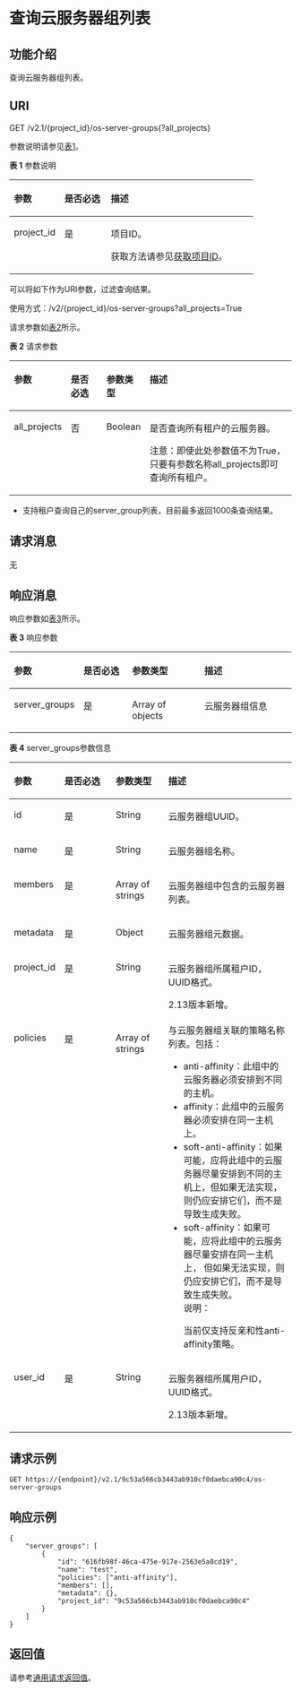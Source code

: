 # 查询云服务器组列表<a name="ZH-CN_TOPIC_0065817721"></a>

## 功能介绍<a name="zh-cn_topic_0057973158_section14574577"></a>

查询云服务器组列表。

## URI<a name="zh-cn_topic_0057973158_section64062336"></a>

GET /v2.1/\{project\_id\}/os-server-groups\{?all\_projects\}

参数说明请参见[表1](#zh-cn_topic_0057973158_zh-cn_topic_0020212650_table62669527)。

**表 1**  参数说明

<a name="zh-cn_topic_0057973158_zh-cn_topic_0020212650_table62669527"></a>
<table><thead align="left"><tr id="zh-cn_topic_0057973158_zh-cn_topic_0020212650_row33894570"><th class="cellrowborder" valign="top" width="20.74%" id="mcps1.2.4.1.1"><p id="p5187119"><a name="p5187119"></a><a name="p5187119"></a>参数</p>
</th>
<th class="cellrowborder" valign="top" width="19.05%" id="mcps1.2.4.1.2"><p id="p17503500"><a name="p17503500"></a><a name="p17503500"></a>是否必选</p>
</th>
<th class="cellrowborder" valign="top" width="60.209999999999994%" id="mcps1.2.4.1.3"><p id="p8497414"><a name="p8497414"></a><a name="p8497414"></a>描述</p>
</th>
</tr>
</thead>
<tbody><tr id="zh-cn_topic_0057973158_zh-cn_topic_0020212650_row8419032"><td class="cellrowborder" valign="top" width="20.74%" headers="mcps1.2.4.1.1 "><p id="zh-cn_topic_0057973158_zh-cn_topic_0020212650_p10852974"><a name="zh-cn_topic_0057973158_zh-cn_topic_0020212650_p10852974"></a><a name="zh-cn_topic_0057973158_zh-cn_topic_0020212650_p10852974"></a>project_id</p>
</td>
<td class="cellrowborder" valign="top" width="19.05%" headers="mcps1.2.4.1.2 "><p id="zh-cn_topic_0057973158_zh-cn_topic_0020212650_p6675738"><a name="zh-cn_topic_0057973158_zh-cn_topic_0020212650_p6675738"></a><a name="zh-cn_topic_0057973158_zh-cn_topic_0020212650_p6675738"></a>是</p>
</td>
<td class="cellrowborder" valign="top" width="60.209999999999994%" headers="mcps1.2.4.1.3 "><p id="p37593705"><a name="p37593705"></a><a name="p37593705"></a>项目ID。</p>
<p id="p1180512217438"><a name="p1180512217438"></a><a name="p1180512217438"></a>获取方法请参见<a href="获取项目ID.md">获取项目ID</a>。</p>
</td>
</tr>
</tbody>
</table>

可以将如下作为URI参数，过滤查询结果。

使用方式：/v2/\{project\_id\}/os-server-groups?all\_projects=True

请求参数如[表2](#zh-cn_topic_0057973158_table7928881)所示。

**表 2**  请求参数

<a name="zh-cn_topic_0057973158_table7928881"></a>
<table><thead align="left"><tr id="zh-cn_topic_0057973158_row34501696"><th class="cellrowborder" valign="top" width="14.801480148014804%" id="mcps1.2.5.1.1"><p id="zh-cn_topic_0057972670_p57733603"><a name="zh-cn_topic_0057972670_p57733603"></a><a name="zh-cn_topic_0057972670_p57733603"></a>参数</p>
</th>
<th class="cellrowborder" valign="top" width="14.161416141614163%" id="mcps1.2.5.1.2"><p id="zh-cn_topic_0057972670_p27743545"><a name="zh-cn_topic_0057972670_p27743545"></a><a name="zh-cn_topic_0057972670_p27743545"></a>是否必选</p>
</th>
<th class="cellrowborder" valign="top" width="11.321132113211322%" id="mcps1.2.5.1.3"><p id="zh-cn_topic_0057972670_p45910260"><a name="zh-cn_topic_0057972670_p45910260"></a><a name="zh-cn_topic_0057972670_p45910260"></a>参数类型</p>
</th>
<th class="cellrowborder" valign="top" width="59.71597159715972%" id="mcps1.2.5.1.4"><p id="zh-cn_topic_0057972670_p32634650"><a name="zh-cn_topic_0057972670_p32634650"></a><a name="zh-cn_topic_0057972670_p32634650"></a>描述</p>
</th>
</tr>
</thead>
<tbody><tr id="zh-cn_topic_0057973158_row40757976"><td class="cellrowborder" valign="top" width="14.801480148014804%" headers="mcps1.2.5.1.1 "><p id="zh-cn_topic_0057973158_p13061725"><a name="zh-cn_topic_0057973158_p13061725"></a><a name="zh-cn_topic_0057973158_p13061725"></a>all_projects</p>
</td>
<td class="cellrowborder" valign="top" width="14.161416141614163%" headers="mcps1.2.5.1.2 "><p id="zh-cn_topic_0057973158_p67068709"><a name="zh-cn_topic_0057973158_p67068709"></a><a name="zh-cn_topic_0057973158_p67068709"></a>否</p>
</td>
<td class="cellrowborder" valign="top" width="11.321132113211322%" headers="mcps1.2.5.1.3 "><p id="zh-cn_topic_0057973158_p51366782"><a name="zh-cn_topic_0057973158_p51366782"></a><a name="zh-cn_topic_0057973158_p51366782"></a>Boolean</p>
</td>
<td class="cellrowborder" valign="top" width="59.71597159715972%" headers="mcps1.2.5.1.4 "><p id="p5581113710555"><a name="p5581113710555"></a><a name="p5581113710555"></a>是否查询所有租户的云服务器。</p>
<p id="p134905286119"><a name="p134905286119"></a><a name="p134905286119"></a>注意：即使此处参数值不为True，只要有参数名称all_projects即可查询所有租户。</p>
</td>
</tr>
</tbody>
</table>

-   支持租户查询自己的server\_group列表，目前最多返回1000条查询结果。

## 请求消息<a name="section3227155991615"></a>

无

## 响应消息<a name="zh-cn_topic_0057973158_section10175274"></a>

响应参数如[表3](#zh-cn_topic_0057973158_table37835893)所示。

**表 3**  响应参数

<a name="zh-cn_topic_0057973158_table37835893"></a>
<table><thead align="left"><tr id="zh-cn_topic_0057973158_row61250015"><th class="cellrowborder" valign="top" width="17.42%" id="mcps1.2.5.1.1"><p id="p64251742182612"><a name="p64251742182612"></a><a name="p64251742182612"></a>参数</p>
</th>
<th class="cellrowborder" valign="top" width="18.810000000000002%" id="mcps1.2.5.1.2"><p id="p4425114212266"><a name="p4425114212266"></a><a name="p4425114212266"></a>是否必选</p>
</th>
<th class="cellrowborder" valign="top" width="27.380000000000003%" id="mcps1.2.5.1.3"><p id="p164258426261"><a name="p164258426261"></a><a name="p164258426261"></a>参数类型</p>
</th>
<th class="cellrowborder" valign="top" width="36.39000000000001%" id="mcps1.2.5.1.4"><p id="p1942534214263"><a name="p1942534214263"></a><a name="p1942534214263"></a>描述</p>
</th>
</tr>
</thead>
<tbody><tr id="zh-cn_topic_0057973158_row43900666"><td class="cellrowborder" valign="top" width="17.42%" headers="mcps1.2.5.1.1 "><p id="zh-cn_topic_0057973158_p66293025"><a name="zh-cn_topic_0057973158_p66293025"></a><a name="zh-cn_topic_0057973158_p66293025"></a>server_groups</p>
</td>
<td class="cellrowborder" valign="top" width="18.810000000000002%" headers="mcps1.2.5.1.2 "><p id="zh-cn_topic_0057973158_p15994374"><a name="zh-cn_topic_0057973158_p15994374"></a><a name="zh-cn_topic_0057973158_p15994374"></a>是</p>
</td>
<td class="cellrowborder" valign="top" width="27.380000000000003%" headers="mcps1.2.5.1.3 "><p id="zh-cn_topic_0057973158_p1025965"><a name="zh-cn_topic_0057973158_p1025965"></a><a name="zh-cn_topic_0057973158_p1025965"></a>Array of objects</p>
</td>
<td class="cellrowborder" valign="top" width="36.39000000000001%" headers="mcps1.2.5.1.4 "><p id="zh-cn_topic_0057973158_p20475923"><a name="zh-cn_topic_0057973158_p20475923"></a><a name="zh-cn_topic_0057973158_p20475923"></a>云服务器组信息</p>
</td>
</tr>
</tbody>
</table>

**表 4**  server\_groups参数信息

<a name="zh-cn_topic_0057973158_table47937085"></a>
<table><thead align="left"><tr id="zh-cn_topic_0057973158_row65811616"><th class="cellrowborder" valign="top" width="17.481748174817483%" id="mcps1.2.5.1.1"><p id="p6654124612269"><a name="p6654124612269"></a><a name="p6654124612269"></a>参数</p>
</th>
<th class="cellrowborder" valign="top" width="18.271827182718273%" id="mcps1.2.5.1.2"><p id="p193178411326"><a name="p193178411326"></a><a name="p193178411326"></a>是否必选</p>
</th>
<th class="cellrowborder" valign="top" width="18.72187218721872%" id="mcps1.2.5.1.3"><p id="p1865454611261"><a name="p1865454611261"></a><a name="p1865454611261"></a>参数类型</p>
</th>
<th class="cellrowborder" valign="top" width="45.52455245524553%" id="mcps1.2.5.1.4"><p id="p6654446102616"><a name="p6654446102616"></a><a name="p6654446102616"></a>描述</p>
</th>
</tr>
</thead>
<tbody><tr id="zh-cn_topic_0057973158_row33147825"><td class="cellrowborder" valign="top" width="17.481748174817483%" headers="mcps1.2.5.1.1 "><p id="zh-cn_topic_0057973158_p619317"><a name="zh-cn_topic_0057973158_p619317"></a><a name="zh-cn_topic_0057973158_p619317"></a>id</p>
</td>
<td class="cellrowborder" valign="top" width="18.271827182718273%" headers="mcps1.2.5.1.2 "><p id="p731784113211"><a name="p731784113211"></a><a name="p731784113211"></a>是</p>
</td>
<td class="cellrowborder" valign="top" width="18.72187218721872%" headers="mcps1.2.5.1.3 "><p id="zh-cn_topic_0057973158_p50164680"><a name="zh-cn_topic_0057973158_p50164680"></a><a name="zh-cn_topic_0057973158_p50164680"></a>String</p>
</td>
<td class="cellrowborder" valign="top" width="45.52455245524553%" headers="mcps1.2.5.1.4 "><p id="zh-cn_topic_0057973158_p28602690"><a name="zh-cn_topic_0057973158_p28602690"></a><a name="zh-cn_topic_0057973158_p28602690"></a>云服务器组UUID。</p>
</td>
</tr>
<tr id="zh-cn_topic_0057973158_row56097620"><td class="cellrowborder" valign="top" width="17.481748174817483%" headers="mcps1.2.5.1.1 "><p id="zh-cn_topic_0057973158_p47613365"><a name="zh-cn_topic_0057973158_p47613365"></a><a name="zh-cn_topic_0057973158_p47613365"></a>name</p>
</td>
<td class="cellrowborder" valign="top" width="18.271827182718273%" headers="mcps1.2.5.1.2 "><p id="p73176418323"><a name="p73176418323"></a><a name="p73176418323"></a>是</p>
</td>
<td class="cellrowborder" valign="top" width="18.72187218721872%" headers="mcps1.2.5.1.3 "><p id="zh-cn_topic_0057973158_p31477322"><a name="zh-cn_topic_0057973158_p31477322"></a><a name="zh-cn_topic_0057973158_p31477322"></a>String</p>
</td>
<td class="cellrowborder" valign="top" width="45.52455245524553%" headers="mcps1.2.5.1.4 "><p id="zh-cn_topic_0057973158_p28736562"><a name="zh-cn_topic_0057973158_p28736562"></a><a name="zh-cn_topic_0057973158_p28736562"></a>云服务器组名称。</p>
</td>
</tr>
<tr id="zh-cn_topic_0057973158_row29632828"><td class="cellrowborder" valign="top" width="17.481748174817483%" headers="mcps1.2.5.1.1 "><p id="zh-cn_topic_0057973158_p51448853"><a name="zh-cn_topic_0057973158_p51448853"></a><a name="zh-cn_topic_0057973158_p51448853"></a>members</p>
</td>
<td class="cellrowborder" valign="top" width="18.271827182718273%" headers="mcps1.2.5.1.2 "><p id="p163171544326"><a name="p163171544326"></a><a name="p163171544326"></a>是</p>
</td>
<td class="cellrowborder" valign="top" width="18.72187218721872%" headers="mcps1.2.5.1.3 "><p id="zh-cn_topic_0057973158_p6607563"><a name="zh-cn_topic_0057973158_p6607563"></a><a name="zh-cn_topic_0057973158_p6607563"></a>Array of strings</p>
</td>
<td class="cellrowborder" valign="top" width="45.52455245524553%" headers="mcps1.2.5.1.4 "><p id="zh-cn_topic_0057973158_p67004395"><a name="zh-cn_topic_0057973158_p67004395"></a><a name="zh-cn_topic_0057973158_p67004395"></a>云服务器组中包含的云服务器列表。</p>
</td>
</tr>
<tr id="zh-cn_topic_0057973158_row66168651"><td class="cellrowborder" valign="top" width="17.481748174817483%" headers="mcps1.2.5.1.1 "><p id="zh-cn_topic_0057973158_p58060511"><a name="zh-cn_topic_0057973158_p58060511"></a><a name="zh-cn_topic_0057973158_p58060511"></a>metadata</p>
</td>
<td class="cellrowborder" valign="top" width="18.271827182718273%" headers="mcps1.2.5.1.2 "><p id="p173171444324"><a name="p173171444324"></a><a name="p173171444324"></a>是</p>
</td>
<td class="cellrowborder" valign="top" width="18.72187218721872%" headers="mcps1.2.5.1.3 "><p id="zh-cn_topic_0057973158_p5280980"><a name="zh-cn_topic_0057973158_p5280980"></a><a name="zh-cn_topic_0057973158_p5280980"></a>Object</p>
</td>
<td class="cellrowborder" valign="top" width="45.52455245524553%" headers="mcps1.2.5.1.4 "><p id="zh-cn_topic_0057973158_p20340992"><a name="zh-cn_topic_0057973158_p20340992"></a><a name="zh-cn_topic_0057973158_p20340992"></a>云服务器组元数据。</p>
</td>
</tr>
<tr id="zh-cn_topic_0057973158_row32671040185312"><td class="cellrowborder" valign="top" width="17.481748174817483%" headers="mcps1.2.5.1.1 "><p id="zh-cn_topic_0057973158_p64633146"><a name="zh-cn_topic_0057973158_p64633146"></a><a name="zh-cn_topic_0057973158_p64633146"></a>project_id</p>
</td>
<td class="cellrowborder" valign="top" width="18.271827182718273%" headers="mcps1.2.5.1.2 "><p id="p12317204163220"><a name="p12317204163220"></a><a name="p12317204163220"></a>是</p>
</td>
<td class="cellrowborder" valign="top" width="18.72187218721872%" headers="mcps1.2.5.1.3 "><p id="zh-cn_topic_0057973158_p793464"><a name="zh-cn_topic_0057973158_p793464"></a><a name="zh-cn_topic_0057973158_p793464"></a>String</p>
</td>
<td class="cellrowborder" valign="top" width="45.52455245524553%" headers="mcps1.2.5.1.4 "><p id="zh-cn_topic_0057973158_p38538274"><a name="zh-cn_topic_0057973158_p38538274"></a><a name="zh-cn_topic_0057973158_p38538274"></a>云服务器组所属租户ID，UUID格式。</p>
<p id="zh-cn_topic_0057973158_p457295075618"><a name="zh-cn_topic_0057973158_p457295075618"></a><a name="zh-cn_topic_0057973158_p457295075618"></a>2.13版本新增。</p>
</td>
</tr>
<tr id="zh-cn_topic_0057973158_row146121548185317"><td class="cellrowborder" valign="top" width="17.481748174817483%" headers="mcps1.2.5.1.1 "><p id="zh-cn_topic_0057973158_p11612848145317"><a name="zh-cn_topic_0057973158_p11612848145317"></a><a name="zh-cn_topic_0057973158_p11612848145317"></a>policies</p>
</td>
<td class="cellrowborder" valign="top" width="18.271827182718273%" headers="mcps1.2.5.1.2 "><p id="p131734123219"><a name="p131734123219"></a><a name="p131734123219"></a>是</p>
</td>
<td class="cellrowborder" valign="top" width="18.72187218721872%" headers="mcps1.2.5.1.3 "><p id="zh-cn_topic_0057973158_p961210488537"><a name="zh-cn_topic_0057973158_p961210488537"></a><a name="zh-cn_topic_0057973158_p961210488537"></a>Array of strings</p>
</td>
<td class="cellrowborder" valign="top" width="45.52455245524553%" headers="mcps1.2.5.1.4 "><div class="p" id="p11241458144516"><a name="p11241458144516"></a><a name="p11241458144516"></a>与云服务器组关联的策略名称列表。包括：<a name="zh-cn_topic_0057973153_ul1237514118527"></a><a name="zh-cn_topic_0057973153_ul1237514118527"></a><ul id="zh-cn_topic_0057973153_ul1237514118527"><li>anti-affinity：此组中的云服务器必须安排到不同的主机。</li><li>affinity：此组中的云服务器必须安排在同一主机上。</li><li>soft-anti-affinity：如果可能，应将此组中的云服务器尽量安排到不同的主机上，但如果无法实现，则仍应安排它们，而不是导致生成失败。</li><li>soft-affinity：如果可能，应将此组中的云服务器尽量安排在同一主机上， 但如果无法实现，则仍应安排它们，而不是导致生成失败。<div class="note" id="zh-cn_topic_0057973153_note172209325315"><a name="zh-cn_topic_0057973153_note172209325315"></a><a name="zh-cn_topic_0057973153_note172209325315"></a><span class="notetitle"> 说明： </span><div class="notebody"><p id="zh-cn_topic_0057973153_p17221036536"><a name="zh-cn_topic_0057973153_p17221036536"></a><a name="zh-cn_topic_0057973153_p17221036536"></a>当前仅支持反亲和性anti-affinity策略。</p>
</div></div>
</li></ul>
</div>
</td>
</tr>
<tr id="zh-cn_topic_0057973158_row1110365011537"><td class="cellrowborder" valign="top" width="17.481748174817483%" headers="mcps1.2.5.1.1 "><p id="zh-cn_topic_0057973158_p110325019536"><a name="zh-cn_topic_0057973158_p110325019536"></a><a name="zh-cn_topic_0057973158_p110325019536"></a>user_id</p>
</td>
<td class="cellrowborder" valign="top" width="18.271827182718273%" headers="mcps1.2.5.1.2 "><p id="p12317134183217"><a name="p12317134183217"></a><a name="p12317134183217"></a>是</p>
</td>
<td class="cellrowborder" valign="top" width="18.72187218721872%" headers="mcps1.2.5.1.3 "><p id="zh-cn_topic_0057973158_p1310325019539"><a name="zh-cn_topic_0057973158_p1310325019539"></a><a name="zh-cn_topic_0057973158_p1310325019539"></a>String</p>
</td>
<td class="cellrowborder" valign="top" width="45.52455245524553%" headers="mcps1.2.5.1.4 "><p id="zh-cn_topic_0057973158_p16833172165712"><a name="zh-cn_topic_0057973158_p16833172165712"></a><a name="zh-cn_topic_0057973158_p16833172165712"></a>云服务器组所属用户ID，UUID格式。</p>
<p id="zh-cn_topic_0057973158_p1783472155719"><a name="zh-cn_topic_0057973158_p1783472155719"></a><a name="zh-cn_topic_0057973158_p1783472155719"></a>2.13版本新增。</p>
</td>
</tr>
</tbody>
</table>

## 请求示例<a name="zh-cn_topic_0057973158_section24468610"></a>

```
GET https://{endpoint}/v2.1/9c53a566cb3443ab910cf0daebca90c4/os-server-groups
```

## 响应示例<a name="section451882185114"></a>

```
{
    "server_groups": [
        {
            "id": "616fb98f-46ca-475e-917e-2563e5a8cd19",
            "name": "test",
            "policies": ["anti-affinity"],
            "members": [],
            "metadata": {},
            "project_id": "9c53a566cb3443ab910cf0daebca90c4"
        }
    ]
}
```

## 返回值<a name="zh-cn_topic_0057973158_section1220312142315"></a>

请参考[通用请求返回值](通用请求返回值.md)。

